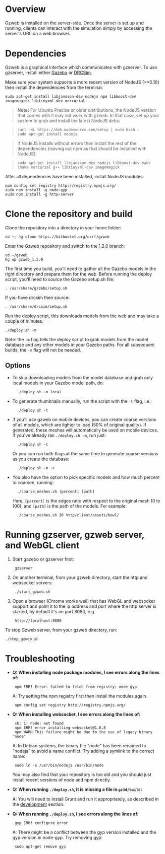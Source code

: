 # Overview

Gzweb is installed on the server-side. Once the server is set up and running, clients can interact with the simulation simply by accessing the server's URL on a web browser.

# Dependencies

Gzweb is a graphical interface which communicates with gzserver. To use gzserver, install either [Gazebo](http://gazebosim.org/install) or [DRCSim](http://gazebosim.org/tutorials?tut=drcsim_install&cat=drcsim).

Make sure your system supports a more recent version of NodeJS (>=0.10) then install the dependencies from the terminal:

    sudo apt-get install libjansson-dev nodejs npm libboost-dev imagemagick libtinyxml-dev mercurial

>**Note:** For Ubuntu Precise or older distributions, the NodeJS version that comes with it may not work with gzweb. In that case, set up your system to grab and install the latest NodeJS debs:

>     curl -sL https://deb.nodesource.com/setup | sudo bash -
>     sudo apt-get install nodejs

>If NodeJS installs without errors then install the rest of the dependencies (leaving out npm as that should be installed with NodeJS):

>     sudo apt-get install libjansson-dev nodejs libboost-dev make cmake mercurial g++ libtinyxml-dev imagemagick

After all dependencies have been installed, install NodeJS modules:

    npm config set registry http://registry.npmjs.org/
    sudo npm install -g node-gyp
    sudo npm install -g http-server


# Clone the repository and build

Clone the repository into a directory in your home folder:

    cd ~; hg clone https://bitbucket.org/osrf/gzweb

Enter the Gzweb repository and switch to the 1.2.0 branch:

    cd ~/gzweb
    hg up gzweb_1.2.0

The first time you build, you'll need to gather all the Gazebo models in the right directory and prepare them for the web. Before running the deploy script, you'll need to source the Gazebo setup.sh file:

    . /usr/share/gazebo/setup.sh

If you have drcsim then source:

    . /usr/share/drcsim/setup.sh

Run the deploy script, this downloads models from the web and may take a couple of minutes.

    ./deploy.sh -m

Note: the `-m` flag tells the deploy script to grab models from the model database and any other models in your Gazebo paths. For all subsequent builds, the `-m` flag will not be needed.

## Options

* To skip downloading models from the model database and grab only local models in your Gazebo model path, do:

        ./deploy.sh -m local

* To generate thumbnails manually, run the script with the `-t` flag, i.e.:

        ./deploy.sh -t

* If you'll use gzweb on mobile devices, you can create coarse versions of all models, which are lighter to load (50% of original quality). If generated, these meshes will automatically be used on mobile devices. If you've already ran `./deploy.sh -m`, run just:

        ./deploy.sh -c

    Or you can run both flags at the same time to generate coarse versions as you create the database:

        ./deploy.sh -m -c

* You also have the option to pick specific models and how much percent to coarsen, running:

        ./coarse_meshes.sh [percent] [path]

    Here, `[percent]` is the edges ratio with respect to the original mesh (0 to 100), and `[path]` is the path of the models. For example:

        ./coarse_meshes.sh 20 http/client/assets/bowl/

# Running gzserver, gzweb server, and WebGL client

1. Start gazebo or gzserver first:

        gzserver

1. On another terminal, from your gzweb directory, start the http and websocket servers:

        ./start_gzweb.sh

1. Open a browser (Chrome works well) that has WebGL and websocket support and point it to the ip address and port where the http server is started, by default it's on port 8080, e.g.

        http://localhost:8080

To stop Gzweb server, from your gzweb directory, run:

    ./stop_gzweb.sh

# Troubleshooting

 * **Q: When installing node package modules, I see errors along the lines of:**

        npm ERR! Error: failed to fetch from registry: node-gyp

    A: Try setting the npm registry first then install the modules again.

        npm config set registry http://registry.npmjs.org/

 * **Q: When installing websocket, I see errors along the lines of:**

        sh: 1: node: not found
        npm ERR! error installing websocket@1.0.8
        npm WARN This failure might be due to the use of legacy binary "node"

    A: In Debian systems, the binary file "node" has been renamed to "nodejs" to avoid a name conflict. Try adding a symlink to the correct name:

        sudo ln -s /usr/bin/nodejs /usr/bin/node

    You may also find that your repository is too old and you should just install recent versions of node and npm directly.

 * **Q: When running `./deploy.sh`, it is missing a file in `gz3d/build`:**

    A: You will need to install Grunt and run it appropriately, as described in the [development](http://gazebosim.org/tutorials?tut=gzweb_development) section.

 * **Q: When running `./deploy.sh`, I see errors along the lines of:**

        gyp ERR! configure error

    A: There might be a conflict between the gyp version installed and the gyp version in node-gyp. Try removing gyp:

        sudo apt-get remove gyp

